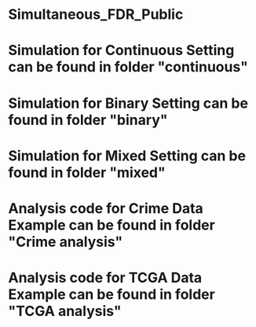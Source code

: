 # Simultaneous_FDR_Public
# Simulation for Continuous Setting can be found in folder "continuous"
# Simulation for Binary Setting can be found in folder "binary"
# Simulation for Mixed Setting can be found in folder "mixed"
# Analysis code for Crime Data Example can be found in folder "Crime analysis"
# Analysis code for TCGA Data Example can be found in folder "TCGA analysis"
